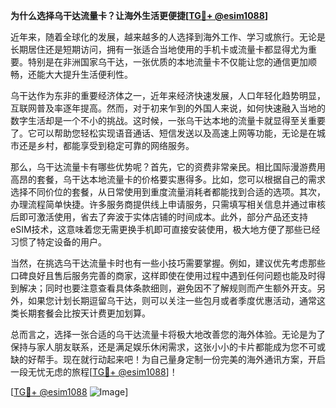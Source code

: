 **为什么选择乌干达流量卡？让海外生活更便捷[[TG💪+ @esim1088](https://t.me/s/esim1088)]**

近年来，随着全球化的发展，越来越多的人选择到海外工作、学习或旅行。无论是长期居住还是短期访问，拥有一张适合当地使用的手机卡或流量卡都显得尤为重要。特别是在非洲国家乌干达，一张优质的本地流量卡不仅能让您的通信更加顺畅，还能大大提升生活便利性。

乌干达作为东非的重要经济体之一，近年来经济快速发展，人口年轻化趋势明显，互联网普及率逐年提高。然而，对于初来乍到的外国人来说，如何快速融入当地的数字生活却是一个不小的挑战。这时候，一张乌干达本地的流量卡就显得至关重要了。它可以帮助您轻松实现语音通话、短信发送以及高速上网等功能，无论是在城市还是乡村，都能享受到稳定可靠的网络服务。

那么，乌干达流量卡有哪些优势呢？首先，它的资费非常亲民。相比国际漫游费用高昂的套餐，乌干达本地流量卡的价格要实惠得多。比如，您可以根据自己的需求选择不同价位的套餐，从日常使用到重度流量消耗者都能找到合适的选项。其次，办理流程简单快捷。许多服务商提供线上申请服务，只需填写相关信息并通过审核后即可激活使用，省去了奔波于实体店铺的时间成本。此外，部分产品还支持eSIM技术，这意味着您无需更换手机即可直接安装使用，极大地方便了那些已经习惯了特定设备的用户。

当然，在挑选乌干达流量卡时也有一些小技巧需要掌握。例如，建议优先考虑那些口碑良好且售后服务完善的商家，这样即使在使用过程中遇到任何问题也能及时得到解决；同时也要注意查看具体条款细则，避免因不了解规则而产生额外开支。另外，如果您计划长期逗留乌干达，则可以关注一些包月或者季度优惠活动，通常这类长期套餐会比按天计费更加划算。

总而言之，选择一张合适的乌干达流量卡将极大地改善您的海外体验。无论是为了保持与家人朋友联系，还是满足娱乐休闲需求，这张小小的卡片都能成为您不可或缺的好帮手。现在就行动起来吧！为自己量身定制一份完美的海外通讯方案，开启一段无忧无虑的旅程[[TG💪+ @esim1088](https://t.me/s/esim1088)]！

[[TG💪+ @esim1088](https://t.me/s/esim1088) ![Image](https://i.postimg.cc/4NQfJmqS/Snipaste-2025-05-13-00-14-12.png)]